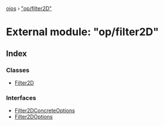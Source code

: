 [ojos](../README.md) › ["op/filter2D"](_op_filter2d_.md)

# External module: "op/filter2D"

## Index

### Classes

* [Filter2D](../classes/_op_filter2d_.filter2d.md)

### Interfaces

* [Filter2DConcreteOptions](../interfaces/_op_filter2d_.filter2dconcreteoptions.md)
* [Filter2DOptions](../interfaces/_op_filter2d_.filter2doptions.md)
